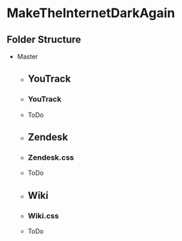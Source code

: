 # MakeTheInternetDarkAgain

## Folder Structure

* Master
  * ## YouTrack
   * ### YouTrack
    * ToDo
  * ## Zendesk
   * ### Zendesk.css
    * ToDo
  * ## Wiki
   * ### Wiki.css
    * ToDo
